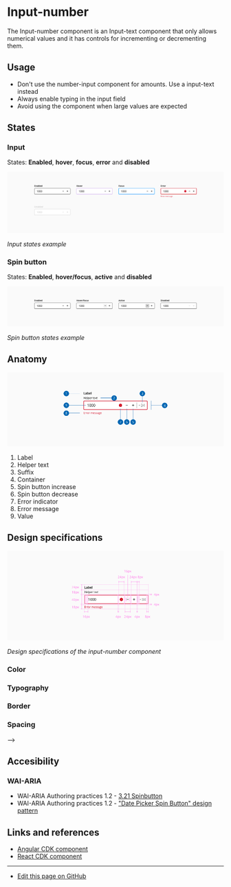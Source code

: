 # Input-number

The Input-number component is an Input-text component that only allows numerical values and it has controls for incrementing or decrementing them.

## Usage


* Don't use the number-input component for amounts. Use a input-text instead
* Always enable typing in the input field
* Avoid using the component when large values are expected


## States

### Input

States: **Enabled**, **hover**, **focus**, **error** and  **disabled**

![Input states example](images/number_input_states.png)

_Input states example_

### Spin button

States: **Enabled**, **hover/focus**, **active** and  **disabled**

![Spin button states example](images/number_action_states.png)

_Spin button states example_


## Anatomy

![Anatomy of the number-input component](images/number_anatomy.png)

1. Label
2. Helper text
3. Suffix
4. Container
5. Spin button increase
6. Spin button decrease
7. Error indicator
8. Error message
9. Value


## Design specifications


![Design specifications of the input-number component](images/number_specs.png)

_Design specifications of the input-number component_

### Color
### Typography
### Border
### Spacing

-->

## Accesibility

<!--
Add WCAG success criterion and WAI-ARIA design pattern and example when available

### WCAG 

* Understanding WCAG 2.2 - [SC x.x name of the succes criterion](url)
-->

### WAI-ARIA

* WAI-ARIA Authoring practices 1.2 - [3.21 Spinbutton](https://www.w3.org/TR/wai-aria-practices-1.2/#spinbutton)
* WAI-ARIA Authoring practices 1.2 - ["Date Picker Spin Button" design pattern](https://www.w3.org/TR/wai-aria-practices-1.1/examples/spinbutton/datepicker-spinbuttons.html)



## Links and references

* [Angular CDK component](url)
* [React CDK component](url)

____________________________________________________________

* [Edit this page on GitHub](url)

